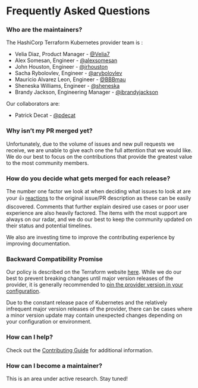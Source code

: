 # Frequently Asked Questions

### Who are the maintainers?

The HashiCorp Terraform Kubernetes provider team is :

* Velia Diaz, Product Manager - [@Velia7](https://github.com/Velia7)
* Alex Somesan, Engineer - [@alexsomesan](https://github.com/alexsomesan)
* John Houston, Engineer - [@jrhouston](https://github.com/jrhouston)
* Sacha Rybolovlev, Engineer - [@arybolovlev](https://github.com/arybolovlev)
* Mauricio Alvarez Leon, Engineer - [@BBBmau](https://github.com/BBBmau) 
* Sheneska Williams, Engineer - [@sheneska](https://github.com/sheneska) 
* Brandy Jackson, Engineering Manager - [@ibrandyjackson](https://github.com/ibrandyjackson)

Our collaborators are:

* Patrick Decat - [@pdecat](https://github.com/pdecat)

### Why isn’t my PR merged yet?

Unfortunately, due to the volume of issues and new pull requests we receive, we are unable to give each one the full attention that we would like. We do our best to focus on the contributions that provide the greatest value to the most community members.

### How do you decide what gets merged for each release?

The number one factor we look at when deciding what issues to look at are your 👍 [reactions](https://blog.github.com/2016-03-10-add-reactions-to-pull-requests-issues-and-comments/) to the original issue/PR description as these can be easily discovered. Comments that further explain desired use cases or poor user experience are also heavily factored. The items with the most support are always on our radar, and we do our best to keep the community updated on their status and potential timelines.

We also are investing time to improve the contributing experience by improving documentation.


### Backward Compatibility Promise

Our policy is described on the Terraform website [here](https://www.terraform.io/docs/extend/best-practices/versioning.html). While we do our best to prevent breaking changes until major version releases of the provider, it is generally recommended to [pin the provider version in your configuration](https://www.terraform.io/docs/configuration/providers.html#provider-versions).

Due to the constant release pace of Kubernetes and the relatively infrequent major version releases of the provider, there can be cases where a minor version update may contain unexpected changes depending on your configuration or environment.

### How can I help?

Check out the [Contributing Guide](CONTRIBUTING.md) for additional information.

### How can I become a maintainer?

This is an area under active research. Stay tuned!
